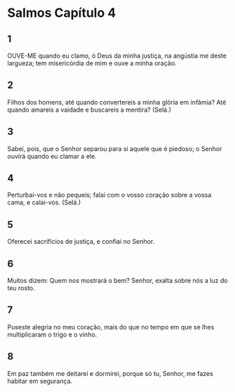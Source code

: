 # Salmos Capítulo 4

## 1
OUVE-ME quando eu clamo, ó Deus da minha justiça, na angústia me deste largueza; tem misericórdia de mim e ouve a minha oração.

## 2
Filhos dos homens, até quando convertereis a minha glória em infâmia? Até quando amareis a vaidade e buscareis a mentira? (Selá.)

## 3
Sabei, pois, que o Senhor separou para si aquele que é piedoso; o Senhor ouvirá quando eu clamar a ele.

## 4
Perturbai-vos e não pequeis; falai com o vosso coração sobre a vossa cama, e calai-vos. (Selá.)

## 5
Oferecei sacrifícios de justiça, e confiai no Senhor.

## 6
Muitos dizem: Quem nos mostrará o bem? Senhor, exalta sobre nós a luz do teu rosto.

## 7
Puseste alegria no meu coração, mais do que no tempo em que se lhes multiplicaram o trigo e o vinho.

## 8
Em paz também me deitarei e dormirei, porque só tu, Senhor, me fazes habitar em segurança.

